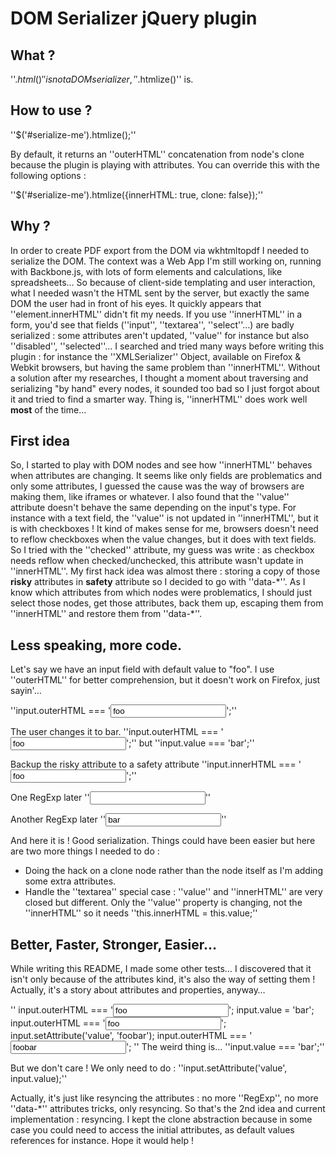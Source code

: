# DOM Serializer jQuery plugin
## What ?
''$.html()'' is not a DOM serializer, ''$.htmlize()'' is.
## How to use ?
''$('#serialize-me').htmlize();''

By default, it returns an ''outerHTML'' concatenation from node's clone because the plugin is playing with attributes. You can override this with the following options :

''$('#serialize-me').htmlize({innerHTML: true, clone: false});''
## Why ?
In order to create PDF export from the DOM via wkhtmltopdf I needed to serialize the DOM. The context was a Web App I'm still working on, running with Backbone.js, with lots of form elements and calculations, like spreadsheets…
So because of client-side templating and user interaction, what I needed wasn't the HTML sent by the server, but exactly the same DOM the user had in front of his eyes.
It quickly appears that ''element.innerHTML'' didn't fit my needs. If you use ''innerHTML'' in a form, you'd see that fields (''input'', ''textarea'', ''select''…) are badly serialized : some attributes aren't updated, ''value'' for instance but also ''disabled'', ''selected''…
I searched and tried many ways before writing this plugin : for instance the ''XMLSerializer'' Object, available on Firefox & Webkit browsers, but having the same problem than ''innerHTML''.
Without a solution after my researches, I thought a moment about traversing and serializing "by hand" every nodes, it sounded too bad so I just forgot about it and tried to find a smarter way. Thing is, ''innerHTML'' does work well **most** of the time…
## First idea
So, I started to play with DOM nodes and see how ''innerHTML'' behaves when attributes are changing. It seems like only fields are problematics and only some attributes, I guessed the cause was the way of browsers are making them, like iframes or whatever. I also found that the ''value'' attribute doesn't behave the same depending on the input's type.
For instance with a text field, the ''value'' is not updated in ''innerHTML'', but it is with checkboxes ! It kind of makes sense for me, browsers doesn't need to reflow checkboxes when the value changes, but it does with text fields. So I tried with the ''checked'' attribute, my guess was write : as checkbox needs reflow when checked/unchecked, this attribute wasn't update in ''innerHTML''.
My first hack idea was almost there : storing a copy of those **risky** attributes in **safety** attribute so I decided to go with ''data-\*''. As I know which attributes from which nodes were problematics, I should just select those nodes, get those attributes, back them up, escaping them from ''innerHTML'' and restore them from ''data-\*''.
## Less speaking, more code.
Let's say we have an input field with default value to "foo". I use ''outerHTML'' for better comprehension, but it doesn't work on Firefox, just sayin'…

''input.outerHTML === '<input value="foo">';''

The user changes it to bar.
''input.outerHTML === '<input value="foo">';''
but
''input.value === 'bar';''

Backup the risky attribute to a safety attribute
''input.innerHTML === '<input value="foo" data-backup-value="bar">';''

One RegExp later
''<input data-backup-value="bar">''

Another RegExp later
''<input value="bar">''

And here it is ! Good serialization.
Things could have been easier but here are two more things I needed to do :
* Doing the hack on a clone node rather than the node itself as I'm adding some extra attributes.
* Handle the ''textarea'' special case : ''value'' and ''innerHTML'' are very closed but different. Only the ''value'' property is changing, not the ''innerHTML'' so it needs ''this.innerHTML = this.value;''
## Better, Faster, Stronger, Easier…
While writing this README, I made some other tests… I discovered that it isn't only because of the attributes kind, it's also the way of setting them ! Actually, it's a story about attributes and properties, anyway…

''
input.outerHTML === '<input value="foo">';
input.value = 'bar';
input.outerHTML === '<input value="foo">';
input.setAttribute('value', 'foobar');
input.outerHTML === '<input value="foobar">';
''
The weird thing is…
''input.value === 'bar';''

But we don't care ! We only need to do :
''input.setAttribute('value', input.value);''

Actually, it's just like resyncing the attributes : no more ''RegExp'', no more ''data-\*'' attributes tricks, only resyncing.
So that's the 2nd idea and current implementation : resyncing.
I kept the clone abstraction because in some case you could need to access the initial attributes, as default values references for instance.
Hope it would help !

